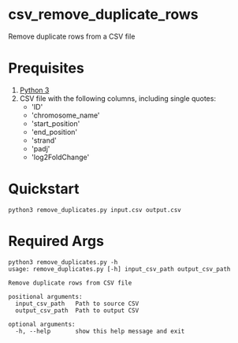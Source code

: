 # csv_remove_duplicate_rows
Remove duplicate rows from a CSV file

# Prequisites
1. [Python 3](https://www.python.org/downloads/)
2. CSV file with the following columns, including single quotes:
    * 'ID'
    * 'chromosome_name'
    * 'start_position'
    * 'end_position'
    * 'strand'
    * 'padj'
    * 'log2FoldChange'

# Quickstart
```
python3 remove_duplicates.py input.csv output.csv
```

# Required Args
```
python3 remove_duplicates.py -h
usage: remove_duplicates.py [-h] input_csv_path output_csv_path

Remove duplicate rows from CSV file

positional arguments:
  input_csv_path   Path to source CSV
  output_csv_path  Path to output CSV

optional arguments:
  -h, --help       show this help message and exit
```